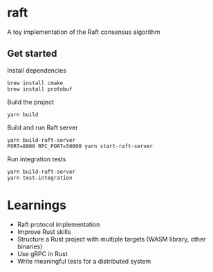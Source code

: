 # raft
A toy implementation of the Raft consensus algorithm

## Get started
Install dependencies
```
brew install cmake
brew install protobuf
```

Build the project
```
yarn build
```

Build and run Raft server
```
yarn build-raft-server
PORT=8000 RPC_PORT=50000 yarn start-raft-server
```

Run integration tests
```
yarn build-raft-server
yarn test-integration
```

# Learnings
- Raft protocol implementation
- Improve Rust skills
- Structure a Rust project with multiple targets (WASM library, other binaries)
- Use gRPC in Rust
- Write meaningful tests for a distributed system
